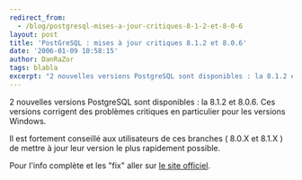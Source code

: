 ```yaml
---
redirect_from:
  - /blog/postgresql-mises-a-jour-critiques-8-1-2-et-8-0-6
layout: post
title: 'PostGreSQL : mises à jour critiques 8.1.2 et 8.0.6'
date: '2006-01-09 10:58:15'
author: DanRaZor
tags: blabla
excerpt: "2 nouvelles versions PostgreSQL sont disponibles : la 8.1.2 et 8.0.6.)     \nCes versions corrigent des problèmes critiques en particulier pour les versions Windows.  \n  \nIl est fortement conseillé aux utilisateurs de ces branches ( 8.0.X et 8.1.X ) de mettre à jour leur version le plus rapidement possible.   \n  \nPour l'info complète et      …"
---
```


2 nouvelles versions PostgreSQL sont disponibles : la 8.1.2 et 8.0.6.
Ces versions corrigent des problèmes critiques en particulier pour les versions Windows.

Il est fortement conseillé aux utilisateurs de ces branches ( 8.0.X et 8.1.X ) de mettre à jour leur version le plus rapidement possible.

Pour l'info complète et les &quot;fix&quot; aller sur [le site officiel](http://www.postgresql.org/about/news.456).
